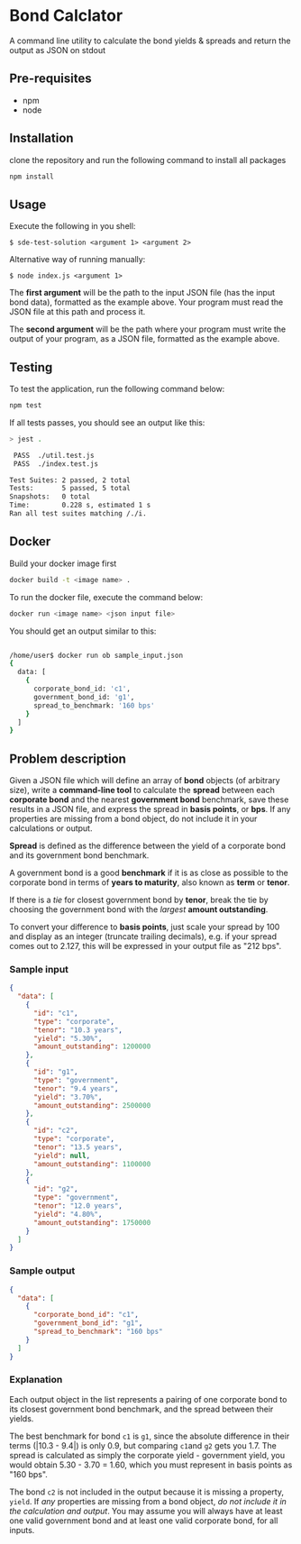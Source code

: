 # Bond Calclator

A command line utility to calculate the bond yields & spreads and return the output as JSON on stdout

## Pre-requisites

- npm
- node

## Installation

clone the repository and run the following command to install all packages

```bash
npm install
```

## Usage

Execute the following in you shell:

`$ sde-test-solution <argument 1> <argument 2> `

Alternative way of running manually:

`$ node index.js <argument 1>`

The **first argument** will be the path to the input JSON file (has the input bond data), formatted as the example above. Your program must read the JSON file at this path and process it.

The **second argument** will be the path where your program must write the output of your program, as a JSON file, formatted as the example above.


## Testing

To test the application, run the following command below:

```bash
npm test
```

If all tests passes, you should see an output like this:

```bash
> jest .

 PASS  ./util.test.js
 PASS  ./index.test.js

Test Suites: 2 passed, 2 total
Tests:       5 passed, 5 total
Snapshots:   0 total
Time:        0.228 s, estimated 1 s
Ran all test suites matching /./i.
```

## Docker

Build your docker image first

```bash
docker build -t <image name> .
```

To run the docker file, execute the command below:

```bash
docker run <image name> <json input file>
```

You should get an output similar to this:

```bash

/home/user$ docker run ob sample_input.json
{
  data: [
    {
      corporate_bond_id: 'c1',
      government_bond_id: 'g1',
      spread_to_benchmark: '160 bps'
    }
  ]
}
```

## Problem description

Given a JSON file which will define an array of **bond** objects (of arbitrary size), write a **command-line tool** to calculate the **spread** between each **corporate bond** and the nearest **government bond** benchmark, save these results in a JSON file, and express the spread in **basis points**, or **bps**. If any properties are missing from a bond object, do not include it in your calculations or output.

**Spread** is defined as the difference between the yield of a corporate bond and its government bond benchmark.

A government bond is a good **benchmark** if it is as close as possible to the corporate bond in terms of **years to maturity**, also known as **term** or **tenor**.

If there is a *tie* for closest government bond by **tenor**, break the tie by choosing the government bond with the *largest* **amount outstanding**.

To convert your difference to **basis points**, just scale your spread by 100 and display as an integer (truncate trailing decimals), e.g. if your spread comes out to 2.127, this will be expressed in your output file as "212 bps".

### Sample input

```json
{
  "data": [
    {
      "id": "c1",
      "type": "corporate",
      "tenor": "10.3 years",
      "yield": "5.30%",
      "amount_outstanding": 1200000
    },
    {
      "id": "g1",
      "type": "government",
      "tenor": "9.4 years",
      "yield": "3.70%",
      "amount_outstanding": 2500000
    },
    {
      "id": "c2",
      "type": "corporate",
      "tenor": "13.5 years",
      "yield": null,
      "amount_outstanding": 1100000
    },
    {
      "id": "g2",
      "type": "government",
      "tenor": "12.0 years",
      "yield": "4.80%",
      "amount_outstanding": 1750000
    }
  ]
}
```

### Sample output

```json
{
  "data": [
    {
      "corporate_bond_id": "c1",
      "government_bond_id": "g1",
      "spread_to_benchmark": "160 bps"
    }
  ]
}
```

### Explanation

Each output object in the list represents a pairing of one corporate bond to its closest government bond benchmark, and the spread between their yields.

The best benchmark for bond `c1` is `g1`, since the absolute difference in their terms (|10.3 - 9.4|) is only 0.9, but comparing `c1`and `g2` gets you 1.7. The spread is calculated as simply the corporate yield - government yield, you would obtain 5.30 - 3.70 = 1.60, which you must represent in basis points as "160 bps".

The bond `c2` is not included in the output because it is missing a property, `yield`. If *any* properties are missing from a bond object, *do not include it in the calculation and output*. You may assume you will always have at least one valid government bond and at least one valid corporate bond, for all inputs.